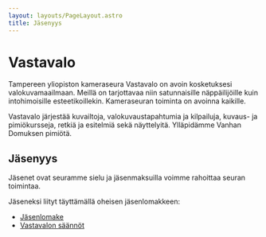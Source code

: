 ```yaml
---
layout: layouts/PageLayout.astro
title: Jäsenyys
---
```


# Vastavalo

Tampereen yliopiston kameraseura Vastavalo on avoin kosketuksesi valokuvamaailmaan. Meillä on tarjottavaa niin satunnaisille näppäilijöille kuin intohimoisille esteetikoillekin. Kameraseuran toiminta on avoinna kaikille.

Vastavalo järjestää kuvailtoja, valokuvaustapahtumia ja kilpailuja, kuvaus- ja pimiökursseja, retkiä ja esitelmiä sekä näyttelyitä. Ylläpidämme Vanhan Domuksen pimiötä.

## Jäsenyys

Jäsenet ovat seuramme sielu ja jäsenmaksuilla voimme rahoittaa seuran toimintaa.

Jäseneksi liityt täyttämällä oheisen jäsenlomakkeen:

- [Jäsenlomake](https://docs.google.com/forms/d/e/1FAIpQLSfRqMNa084CBAJKfbmHvthFe1ZUNw-o3oILi8EYjtzpCCxE9g/viewform)
- [Vastavalon säännöt](https://drive.google.com/file/d/1PEsNq2AYgZFzYTMWwOhVRMbfrpK_gXnc/view?usp=sharing)
